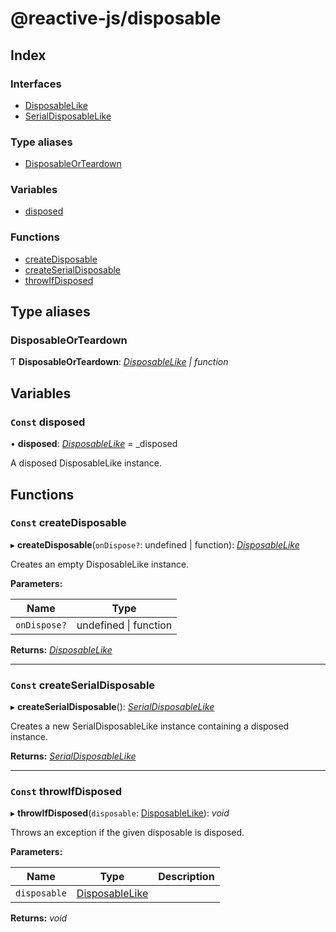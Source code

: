 
# @reactive-js/disposable

## Index

### Interfaces

* [DisposableLike](interfaces/disposablelike.md)
* [SerialDisposableLike](interfaces/serialdisposablelike.md)

### Type aliases

* [DisposableOrTeardown](README.md#disposableorteardown)

### Variables

* [disposed](README.md#const-disposed)

### Functions

* [createDisposable](README.md#const-createdisposable)
* [createSerialDisposable](README.md#const-createserialdisposable)
* [throwIfDisposed](README.md#const-throwifdisposed)

## Type aliases

###  DisposableOrTeardown

Ƭ **DisposableOrTeardown**: *[DisposableLike](interfaces/disposablelike.md) | function*

## Variables

### `Const` disposed

• **disposed**: *[DisposableLike](interfaces/disposablelike.md)* =  _disposed

A disposed DisposableLike instance.

## Functions

### `Const` createDisposable

▸ **createDisposable**(`onDispose?`: undefined | function): *[DisposableLike](interfaces/disposablelike.md)*

Creates an empty DisposableLike instance.

**Parameters:**

Name | Type |
------ | ------ |
`onDispose?` | undefined &#124; function |

**Returns:** *[DisposableLike](interfaces/disposablelike.md)*

___

### `Const` createSerialDisposable

▸ **createSerialDisposable**(): *[SerialDisposableLike](interfaces/serialdisposablelike.md)*

Creates a new SerialDisposableLike instance containing a disposed instance.

**Returns:** *[SerialDisposableLike](interfaces/serialdisposablelike.md)*

___

### `Const` throwIfDisposed

▸ **throwIfDisposed**(`disposable`: [DisposableLike](interfaces/disposablelike.md)): *void*

Throws an exception if the given disposable is disposed.

**Parameters:**

Name | Type | Description |
------ | ------ | ------ |
`disposable` | [DisposableLike](interfaces/disposablelike.md) |   |

**Returns:** *void*
